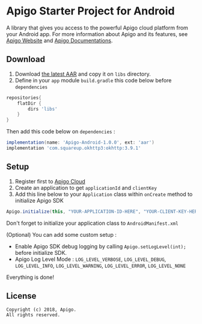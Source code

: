 # Apigo Starter Project for Android #


A library that gives you access to the powerful Apigo cloud platform from your Android app. 
For more information about Apigo and its features, see [Apigo Website][apigo.id] and [Apigo Documentations][docs].

## Download
1. Download [the latest AAR][library] and copy it on `libs` directory.
2. Define in your `app` module `build.gradle` this code below before `dependencies`

```groovy
repositories{
    flatDir {
        dirs 'libs'
    }
}
```

Then add this code below on `dependencies` :

```groovy
implementation(name: 'Apigo-Android-1.0.0', ext: 'aar')
implementation 'com.squareup.okhttp3:okhttp:3.9.1'
```

## Setup
1. Register first to [Apigo Cloud][cloud]
2. Create an application to get `applicationId` and `clientKey`
3. Add this line below to your `Application` class within `onCreate` method to initialize Apigo SDK

```java 
Apigo.initialize(this, "YOUR-APPLICATION-ID-HERE", "YOUR-CLIENT-KEY-HERE");
```
Don't forget to initialize your application class to `AndroidManifest.xml`  

(Optional) You can add some custom setup :

* Enable Apigo SDK debug logging by calling `Apigo.setLogLevel(int);` before initialize SDK.
* Apigo Log Level Mode : `LOG_LEVEL_VERBOSE`, `LOG_LEVEL_DEBUG`, `LOG_LEVEL_INFO`, `LOG_LEVEL_WARNING`, `LOG_LEVEL_ERROR`, `LOG_LEVEL_NONE`

Everything is done!

## License
    Copyright (c) 2018, Apigo.
    All rights reserved.

[apigo.id]:https://apigo.id
[docs]:https://apigo.id/docs/
[cloud]:https://dashboard.apigo.id/
[library]:https://github.com/apigoid/Apigo-Android/releases/latest